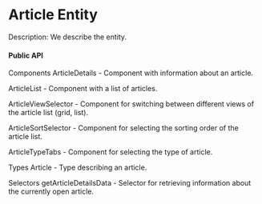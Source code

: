# Article Entity

Description: 
We describe the entity.

#### Public API
Components
ArticleDetails - Component with information about an article.

ArticleList - Component with a list of articles.

ArticleViewSelector - Component for switching between different views of the article list (grid, list).

ArticleSortSelector - Component for selecting the sorting order of the article list.

ArticleTypeTabs - Component for selecting the type of article.

Types
Article - Type describing an article.

Selectors
getArticleDetailsData - Selector for retrieving information about the currently open article.